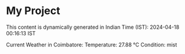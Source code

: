 # My Project

This content is dynamically generated in Indian Time (IST): 2024-04-18 00:16:13 IST


Current Weather in Coimbatore:
Temperature: 27.88 °C
Condition: mist
